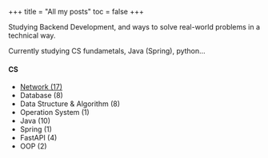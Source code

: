 +++
title = "All my posts"
toc = false
+++

Studying Backend Development, and ways to solve real-world problems in a technical way.

Currently studying CS fundametals, Java (Spring), python...

#### CS

- [Network (17)](http://localhost:1313/tags/network/)
- Database (8)
- Data Structure & Algorithm (8)
- Operation System (1)
- Java (10)
- Spring (1)
- FastAPI (4)
- OOP (2)
